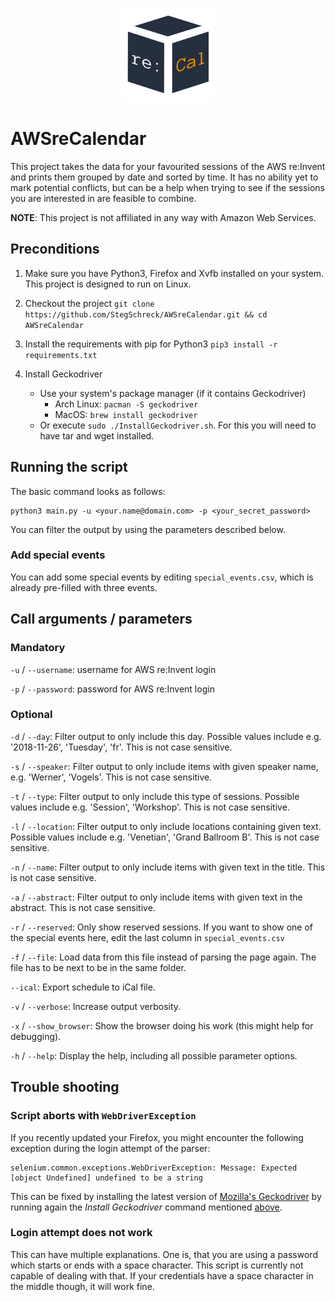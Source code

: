 <p align="center">
  <img src="https://github.com/StegSchreck/AWSreCalendar/blob/master/AWSreCalendar.png" width="150px">
</p>

# AWSreCalendar

This project takes the data for your favourited sessions of the AWS re:Invent and prints them grouped by date and sorted by time.
It has no ability yet to mark potential conflicts, but can be a help when trying to see if the sessions you are interested in are feasible to combine.

**NOTE**: This project is not affiliated in any way with Amazon Web Services.


## Preconditions
1. Make sure you have Python3, Firefox and Xvfb installed on your system. This project is designed to run on Linux.
1. Checkout the project
    `git clone https://github.com/StegSchreck/AWSreCalendar.git && cd AWSreCalendar`
1. Install the requirements with pip for Python3
    `pip3 install -r requirements.txt`
1. Install Geckodriver

      * Use your system's package manager (if it contains Geckodriver)
        * Arch Linux: `pacman -S geckodriver`
        * MacOS: `brew install geckodriver`
      * Or execute `sudo ./InstallGeckodriver.sh`.
        For this you will need to have tar and wget installed.


## Running the script
The basic command looks as follows:
```
python3 main.py -u <your.name@domain.com> -p <your_secret_password>
```
You can filter the output by using the parameters described below.

### Add special events
You can add some special events by editing `special_events.csv`, which is already pre-filled with three events.


## Call arguments / parameters
### Mandatory
`-u` / `--username`: username for AWS re:Invent login

`-p` / `--password`: password for AWS re:Invent login

### Optional
`-d` / `--day`: Filter output to only include this day. Possible values include e.g. '2018-11-26', 'Tuesday', 'fr'. This is not case sensitive.

`-s` / `--speaker`: Filter output to only include items with given speaker name, e.g. 'Werner', 'Vogels'. This is not case sensitive.

`-t` / `--type`: Filter output to only include this type of sessions. Possible values include e.g. 'Session', 'Workshop'. This is not case sensitive.

`-l` / `--location`: Filter output to only include locations containing given text. Possible values include e.g. 'Venetian', 'Grand Ballroom B'. This is not case sensitive.

`-n` / `--name`: Filter output to only include items with given text in the title. This is not case sensitive.

`-a` / `--abstract`: Filter output to only include items with given text in the abstract. This is not case sensitive.

`-r` / `--reserved`: Only show reserved sessions. If you want to show one of the special events here, edit the last column in `special_events.csv`

`-f` / `--file`: Load data from this file instead of parsing the page again. The file has to be next to be in the same folder.

`--ical`: Export schedule to iCal file.

`-v` / `--verbose`: Increase output verbosity.

`-x` / `--show_browser`: Show the browser doing his work (this might help for debugging).

`-h` / `--help`: Display the help, including all possible parameter options.


## Trouble shooting
### Script aborts with `WebDriverException`
If you recently updated your Firefox, you might encounter the following exception during the login attempt of the parser:
```
selenium.common.exceptions.WebDriverException: Message: Expected [object Undefined] undefined to be a string
```

This can be fixed by installing the latest version of [Mozilla's Geckodriver](https://github.com/mozilla/geckodriver)
by running again the _Install Geckodriver_ command mentioned [above](#preconditions).

### Login attempt does not work
This can have multiple explanations. One is, that you are using a password which starts or ends with a space character.
This script is currently not capable of dealing with that.
If your credentials have a space character in the middle though, it will work fine. 